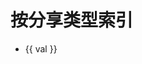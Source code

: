 # 按分享类型索引

<script setup>
import { TYPES } from "./[key].paths"
</script>

<ul>
  <li v-for="(val, key) in TYPES" :key="key">
    <a :href="`/type/${key}`">{{ val }}</a>
  </li>
</ul>
